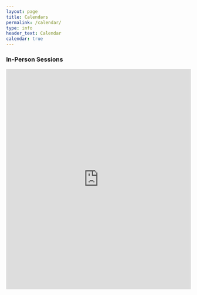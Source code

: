 ```yaml
---
layout: page
title: Calendars
permalink: /calendar/
type: info
header_text: Calendar
calendar: true
---
```

<div class="span3">
	<h3>In-Person Sessions</h3>
<div id="upcoming"></div><!--/span-->
</div>
<div class="span9">
	<iframe src="https://calendar.google.com/calendar/embed?src=i356ffimkc4qrtnhjajos4jt9c%40group.calendar.google.com&ctz=Europe%2FLondon" style=" border-width:0 " width="100%" height="600" frameborder="0" scrolling="no"></iframe>
</div><!--/span-->
